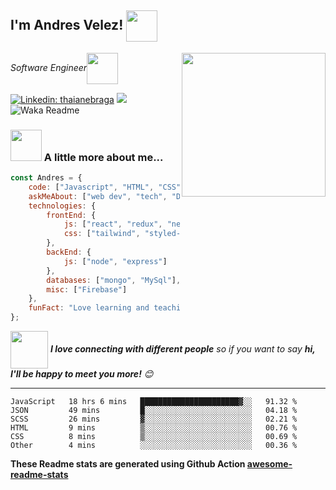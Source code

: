 <h2>I'm Andres Velez! <img src="https://media.giphy.com/media/12oufCB0MyZ1Go/giphy.gif" width="50" align='center'></h2>
<img align='right' src="https://media.giphy.com/media/6BHbKbBorP68tvJQlY/giphy.gif" width="230"></img>
<p><em>Software Engineer<img src="https://media.giphy.com/media/WUlplcMpOCEmTGBtBW/giphy.gif" width="50" align='center'> 
</em></p>


[![Linkedin: thaianebraga](https://img.shields.io/badge/-avelez-blue?style=flat-square&logo=Linkedin&logoColor=white&link=https://www.linkedin.com/in/andres-velez-su/)](https://www.linkedin.com/in/andres-velez-su/)
![](https://visitor-badge.glitch.me/badge?page_id=andresdvelez.andresdvelez)
![Waka Readme](https://github.com/andresdvelez/andresdvelez/workflows/Waka%20Readme/badge.svg)

### <img src="https://media.giphy.com/media/VgCDAzcKvsR6OM0uWg/giphy.gif" width="50"> A little more about me...  

```javascript
const Andres = {
    code: ["Javascript", "HTML", "CSS", "C#", "C++"],
    askMeAbout: ["web dev", "tech", "Design UI/UX"],
    technologies: {
        frontEnd: {
            js: ["react", "redux", "next"],
            css: ["tailwind", "styled-components", "sass", "chakra-ui"]
        },
        backEnd: {
            js: ["node", "express"]
        },
        databases: ["mongo", "MySql"],
        misc: ["Firebase"]
    },
    funFact: "Love learning and teaching about programming"
};
```

<img src="https://media.giphy.com/media/WVdo9Iqk4omK5Hnr0B/giphy.gif" width="60"  align='center' class="giphy-embed" allowFullScreen></img> <em><b>I love connecting with different people</b> so if you want to say <b>hi, I'll be happy to meet you more!</b> 😊</em>

---
<!--START_SECTION:waka-->

```text
JavaScript   18 hrs 6 mins   ██████████████████████▓░░   91.32 %
JSON         49 mins         █░░░░░░░░░░░░░░░░░░░░░░░░   04.18 %
SCSS         26 mins         ▓░░░░░░░░░░░░░░░░░░░░░░░░   02.21 %
HTML         9 mins          ▒░░░░░░░░░░░░░░░░░░░░░░░░   00.76 %
CSS          8 mins          ▒░░░░░░░░░░░░░░░░░░░░░░░░   00.69 %
Other        4 mins          ░░░░░░░░░░░░░░░░░░░░░░░░░   00.36 %
```

<!--END_SECTION:waka-->

**These Readme stats are generated using Github Action [awesome-readme-stats](https://github.com/andresdvelez/waka-readme-stats)**

